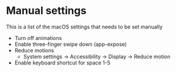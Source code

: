 # Manual settings

This is a list of the macOS settings that needs to be set manually

- Turn off animations
- Enable three-finger swipe down (app-expose)
- Reduce motions
  - System settings -> Accessibility -> Display -> Reduce motion
- Enable keyboard shortcut for space 1-5
